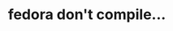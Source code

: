 ---
title: 'fedora don''t compile...'
redirect_to:
  - 'https://discuss.pencil2d.org/t/fedora-dont-compile/798'
---